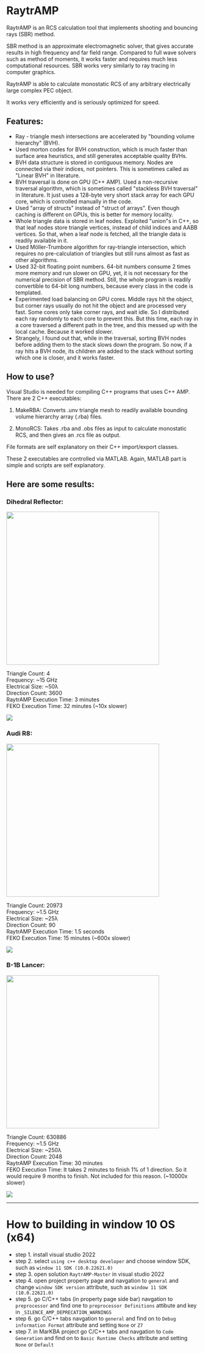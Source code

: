 # RaytrAMP

RaytrAMP is an RCS calculation tool that implements shooting and bouncing rays (SBR) method.

SBR method is an approximate electromagnetic solver, that gives accurate results in high frequency and far field range. Compared to full wave solvers such as method of moments, it works faster and requires much less
computational resources. SBR works very similarly to ray tracing in computer graphics.

RaytrAMP is able to calculate monostatic RCS of any arbitrary electrically large complex PEC object.

It works very efficiently and is seriously optimized for speed.

## Features:
* Ray - triangle mesh intersections are accelerated by "bounding volume hierarchy" (BVH).
* Used morton codes for BVH construction, which is much faster than surface area heuristics, and still generates acceptable quality BVHs.
* BVH data structure is stored in contiguous memory. Nodes are connected via their indices, not pointers. This is sometimes called as "Linear BVH" in literature.
* BVH traversal is done on GPU (C++ AMP). Used a non-recursive traversal algorithm, which is sometimes called "stackless BVH traversal" in literature. It just uses a 128-byte very short stack array for each GPU core, which is controlled manually in the code.
* Used "array of structs" instead of "struct of arrays". Even though caching is different on GPUs, this is better for memory locality.
* Whole triangle data is stored in leaf nodes. Exploited "union"s in C++, so that leaf nodes store triangle vertices, instead of child indices and AABB vertices. So that, when a leaf node is fetched, all the triangle data is readily available in it.
* Used Möller-Trumbore algorithm for ray-triangle intersection, which requires no pre-calculation of triangles but still runs almost as fast as other algorithms.
* Used 32-bit floating point numbers. 64-bit numbers consume 2 times more memory and run slower on GPU, yet, it is not necessary for the numerical precision of SBR method. Still, the whole program is readily convertible to 64-bit long numbers, because every class in the code is templated.
* Experimented load balancing on GPU cores. Middle rays hit the object, but corner rays usually do not hit the object and are processed very fast. Some cores only take corner rays, and wait idle. So I distributed each ray randomly to each core to prevent this. But this time, each ray in a core traversed a different path in the tree, and this messed up with the local cache. Because it worked slower.
* Strangely, I found out that, while in the traversal, sorting BVH nodes before adding them to the stack slows down the program. So now, if a ray hits a BVH node, its children are added to the stack without sorting which one is closer, and it works faster.

## How to use?
Visual Studio is needed for compiling C++ programs that uses C++ AMP. There are 2 C++ executables:

1) MakeRBA:
Converts .unv triangle mesh to readily available bounding volume hierarchy array (.rba) files.

2) MonoRCS:
Takes .rba and .obs files as input to calculate monostatic RCS, and then gives an .rcs file as output.

File formats are self explanatory on their C++ import/export classes.

These 2 executables are controlled via MATLAB. Again, MATLAB part is simple and scripts are self explanatory.

## Here are some results:

### Dihedral Reflector:

<img src="img/dihedralMesh.png" width="400">  

Triangle Count: 4  
Frequency: ~15 GHz  
Electrical Size: ~50λ  
Direction Count: 3600  
RaytrAMP Execution Time: 3 minutes  
FEKO Execution Time: 32 minutes (~10x slower)  

<img src="img/dihedral.png">  


### Audi R8:

<img src="img/audiMesh.png" width="400">  

Triangle Count: 20973  
Frequency: ~1.5 GHz  
Electrical Size: ~25λ  
Direction Count: 90  
RaytrAMP Execution Time: 1.5 seconds  
FEKO Execution Time: 15 minutes (~600x slower)  

<img src="img/audi.png">  


### B-1B Lancer:

<img src="img/lancerMesh.png" width="400">  

Triangle Count: 630886  
Frequency: ~1.5 GHz  
Electrical Size: ~250λ  
Direction Count: 2048  
RaytrAMP Execution Time: 30 minutes  
FEKO Execution Time: It takes 2 minutes to finish 1% of 1 direction. So it would require 9 months to finish. Not included for this reason. (~10000x slower)  

<img src="img/lancer.png">  

---
# How to building in window 10 OS (x64) 

- step 1. install visual studio 2022
- step 2. select `using c++ desktop developer` and choose window SDK, such as `window 11 SDK (10.0.22621.0)`
- step 3. open solution `RaytrAMP-Master` in visual studio 2022
- step 4. open project property page and navgation to `general` and change `window SDK version` attribute, such as `window 11 SDK (10.0.22621.0)`
- step 5. go C/C++ tabs (in property page side bar) navgation to `preprocessor` and find one to `preprocessor Definitions` attibute and key in `_SILENCE_AMP_DEPRECATION_WARNINGS`
- step 6. go C/C++ tabs navgation to `general` and find on to `Debug information Format` attribute and setting `None` or `Z7`
- step 7. in MarKBA project go C/C++ tabs and navgation to `Code Generation` and find on to `Basic Runtime Checks` attribute and setting `None` or `Default` 
